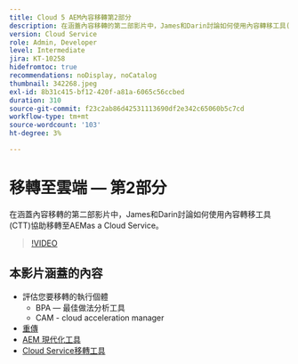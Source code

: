 ```yaml
---
title: Cloud 5 AEM內容移轉第2部分
description: 在涵蓋內容移轉的第二部影片中，James和Darin討論如何使用內容轉移工具(CTT)協助移轉至AEMas a Cloud Service。
version: Cloud Service
role: Admin, Developer
level: Intermediate
jira: KT-10258
hidefromtoc: true
recommendations: noDisplay, noCatalog
thumbnail: 342268.jpeg
exl-id: 8b31c415-bf12-420f-a81a-6065c56ccbed
duration: 310
source-git-commit: f23c2ab86d42531113690df2e342c65060b5c7cd
workflow-type: tm+mt
source-wordcount: '103'
ht-degree: 3%

---
```


# 移轉至雲端 — 第2部分

在涵蓋內容移轉的第二部影片中，James和Darin討論如何使用內容轉移工具(CTT)協助移轉至AEMas a Cloud Service。

>[!VIDEO](https://video.tv.adobe.com/v/342268?quality=12&learn=on)

## 本影片涵蓋的內容

+ 評估您要移轉的執行個體
   + BPA — 最佳做法分析工具
   + CAM - cloud acceleration manager
+ [重傳](https://github.com/chetanmeh/oak-console-scripts/tree/master/src/main/groovy/repostats)
+ [AEM 現代化工具](https://opensource.adobe.com/aem-modernize-tools/)
+ [Cloud Service移轉工具](https://github.com/adobe/aem-cloud-service-source-migration)
